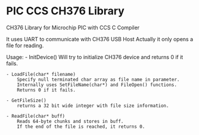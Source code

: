 # PIC CCS CH376 Library
 CH376 Library for Microchip PIC with CCS C Compiler
 
It uses UART to communicate with CH376 USB Host
Actually it only opens a file for reading.

Usage:
	- InitDevice()
		Will try to initialize CH376 device and returns 0 if it fails.
		
	- LoadFile(char* filename)
		Specify null terminated char array as file name in parameter.
		Internally uses SetFileName(char*) and FileOpen() functions.
		Returns 0 if it fails.
		
	- GetFileSize() 
		returns a 32 bit wide integer with file size information.	
		
	- ReadFile(char* buff)
		Reads 64-byte chunks and stores in buff.
		If the end of the file is reached, it returns 0.
